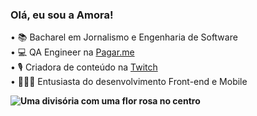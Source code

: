 ###  Olá, eu sou a Amora!

• 📚 Bacharel em Jornalismo e Engenharia de Software<br>
• 💻 QA Engineer na [Pagar.me](https://pagar.me)<br>
• 🎙 Criadora de conteúdo na [Twitch](http://www.twitch.tv/amoralih)<br>
• 👩🏻‍💻 Entusiasta do desenvolvimento Front-end e Mobile<b><p>
![Uma divisória com uma flor rosa no centro](https://imagizer.imageshack.com/img924/2302/2iXiJg.png)<br>



<!--
**amoralih/amoralih** is a ✨ _special_ ✨ repository because its `README.md` (this file) appears on your GitHub profile.

Here are some ideas to get you started:

- 🔭 I’m currently working on ...
- 🌱 I’m currently learning ...
- 👯 I’m looking to collaborate on ...
- 🤔 I’m looking for help with ...
- 💬 Ask me about ...
- 📫 How to reach me: ...
- 😄 Pronouns: ...
- ⚡ Fun fact: ...
-->

